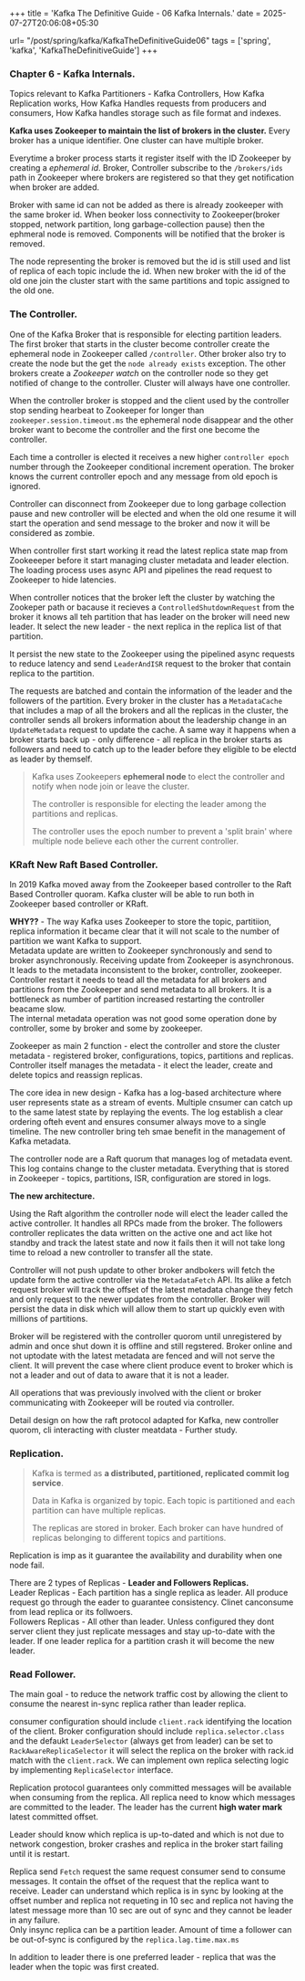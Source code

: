 +++
title = 'Kafka The Definitive Guide - 06 Kafka Internals.'
date = 2025-07-27T20:06:08+05:30

url= "/post/spring/kafka/KafkaTheDefinitiveGuide06"
tags = ['spring', 'kafka', 'KafkaTheDefinitiveGuide']
+++
### **Chapter 6 - Kafka Internals.**

Topics relevant to Kafka Partitioners - Kafka Controllers, How Kafka Replication works, How Kafka Handles requests from producers and consumers, How Kafka handles storage such as file format and indexes.

**Kafka uses Zookeeper to maintain the list of brokers in the cluster.** Every broker has a unique identifier. One cluster can have multiple broker.

Everytime a broker process starts it register itself with the ID Zookeeper by creating a *ephemeral id*. Broker, Controller subscribe to the `/brokers/ids` path in Zookeeper where brokers are registered so that they get notification when broker are added.

Broker with same id can not be added as there is already zookeeper with the same broker id. When beoker loss connectivity to Zookeeper(broker stopped, network partition, long garbage-collection pause) then the ephmeral node is removed. Components will be notified that the broker is removed.


The node representing the broker is removed but the id is still used and list of replica of each topic include the id. When new broker with the id of the old one join the cluster start with the same partitions and topic assigned to the old one.
### The Controller.
One of the Kafka Broker that is responsible for electing partition leaders. The first broker that starts in the cluster become controller create the ephemeral node in Zookeeper called `/controller`. Other broker also try to create the node but the get the `node already exists` exception. The other brokers create a _Zookeeper watch_ on the controller node so they get notified of change to the controller. Cluster will always have one controller.

When the controller broker is stopped and the client used by the controller stop sending hearbeat to Zookeeper for longer than `zookeeper.session.timeout.ms` the ephemeral node disappear and the other broker want to become the controller and the first one become the controller.

Each time a controller is elected it receives a new higher `controller epoch` number through the Zookeeper conditional increment operation. The broker knows the current controller epoch and any message from old epoch is ignored.  

Controller can disconnect from Zookeeper due to long garbage collection pause and new controller will be elected and when the old one resume it will start the operation and send message to the broker and now it will be considered as zombie.

When controller first start working it read the latest replica state map from Zookeeeper before it start managing cluster metadata and leader election.  The loading process uses async API and pipelines the read request to Zookeeper to hide latencies.

When controller notices that the broker left the cluster by watching the Zookeper path or bacause it recieves a `ControlledShutdownRequest` from the broker it knows all teh partition that has leader on the broker will need new leader. It select the new leader - the next replica in the replica list of that partition.  

It persist the new state to the Zookeeper using the pipelined async requests to reduce latency and send `LeaderAndISR` request to the broker that contain replica to the partition.

The requests are batched and contain the information of the leader and the followers of the partition.
Every broker in the cluster has a `MetadataCache` that includes a map of all the brokers and all the replicas in the cluster, the controller sends all brokers information about the leadership change in an `UpdateMetadata` request to update the cache.
A same way it happens when a broker starts back up - only difference - all replica in the broker starts as followers and need to catch up to the leader before they eligible to be electd as leader by themself.

> Kafka uses Zookeepers **ephemeral node** to elect the controller and notify when node join or leave the cluster.
>
> The controller is responsible for electing the leader among the partitions and replicas.
>
> The controller uses the epoch number to prevent a 'split brain' where multiple node believe each other the current controller.

### KRaft New Raft Based Controller.

In 2019 Kafka moved away from the Zookeeper based controller to the Raft Based Controller quoram. Kafka cluster will be able to run both in Zookeeper based controller or KRaft.  

**WHY??** - The way Kafka uses Zookeeper to store the topic, partitiion, replica information it became clear that it will not scale to the number of partition we want Kafka to support.  
Metadata update are written to Zookeeper synchronously and send to broker asynchronously. Receiving update from Zookeeper is asynchronous. It leads to the metadata inconsistent to the broker, controller, zookeeper.  
Controller restart it needs to tead all the metadata for all brokers and partitions from the Zookeeper and send metadata to all brokers. It is a bottleneck as number of partition increased restarting the controller beacame slow.  
The internal metadata operation was not good some operation done by controller, some by broker and some by zookeeper.

Zookeeper as main 2 function - elect the controller and store the cluster metadata - registered broker, configurations, topics, partitions and replicas.  
Controller itself manages the metadata - it elect the leader, create and delete topics and reassign replicas.

The core idea in new design - Kafka has a log-based architecture where user represents state as a stream of events. Multiple cnsumer can catch up to the same latest state by replaying the events. The log establish a clear ordering ofteh event and ensures consumer always move to a single timeline. The new controller bring teh smae benefit in the management of Kafka metadata.  

The controller node are a Raft quorum that manages log of metadata event. This log contains change to the cluster metadata. Everything that is stored in Zookeeper - topics, partitions, ISR, configuration are stored in logs.







**The new architecture.**

Using the Raft algorithm the controller node will elect the leader called the active controller. It handles all RPCs made from the broker. The followers controller replicates the data written on the active one and act like hot standby and track the latest state and now it fails then it will not take long time to reload a new controller to transfer all the state.  


Controller will not push update to other broker andbokers will fetch the update form the active controller via the `MetadataFetch` API. Its alike a fetch request broker will track the offset of the latest metadata change they fetch and only request to the newer updates from the controller. Broker will persist the data in disk which will allow them to start up quickly even with millions of partitions.

Broker will be registered with the controller quorom until unregistered by admin and once shut down it is offline and still regstered. Broker online and not uptodate with the latest metadata are fenced and will not serve the client. It will prevent the case where client produce event to broker which is not a leader and out of data to aware that it is not a leader.

All operations that was previously involved with the client or broker communicating with Zookeeper will be routed via controller.


Detail design on how the raft protocol adapted for Kafka, new controller quorom, cli interacting with cluster meatdata - Further study.

### **Replication.**

> Kafka is termed as **a distributed, partitioned, replicated commit log service**.
>
> Data in Kafka is organized by topic. Each topic is partitioned and each partition can have multiple replicas.
>
> The replicas are stored in broker. Each broker can have hundred of replicas belonging to different topics and partitions.

Replication is imp as it guarantee the availability and durability when one node fail.  

There are 2 types of Replicas - **Leader and Followers Replicas.**  
Leader Replicas - Each partition has a single replica as leader. All produce request go through the eader to guarantee consistency. Clinet canconsume from lead replica or its follwoers.  
Followers Replicas - All other than leader. Unless configured they dont server client they just replicate messages and stay up-to-date with the leader. If one leader replica for a partition crash it will become the new leader.

### **Read Follower.**

The main goal - to reduce the network traffic cost by allowing the client to consume the nearest in-sync replica rather than leader replica.

consumer configuration should include `client.rack` identifying the location of the client. Broker configuration should include `replica.selector.class` and the defaukt `LeaderSelector` (always get from leader) can be set to `RackAwareReplicaSelector` it will select the replica on the broker with rack.id match with the `client.rack`. We can implement own replica selecting logic by implementing `ReplicaSelector` interface.

Replication protocol guarantees only committed messages will be available when consuming from the replica. All replica need to know which messages are committed to the leader. The leader has the current **high water mark** latest committed offset.

Leader should know which replica is up-to-dated and which is not due to network congestion, broker crashes and replica in the broker start failing until it is restart.

Replica send `Fetch` request the same request consumer send to consume messages. It contain the offset of the request that the replica want to receive.
Leader can understand which replica is in sync by looking at the offset number and replica not requeting in 10 sec and replica not having the latest message more than 10 sec are out of sync and they cannot be leader in any failure.  
Only insync replica can be a partition leader.
Amount of time a follower can be out-of-sync is configured by the `replica.lag.time.max.ms` 

In addition to leader there is one preferred leader - replica that was the leader when the topic was first created.

